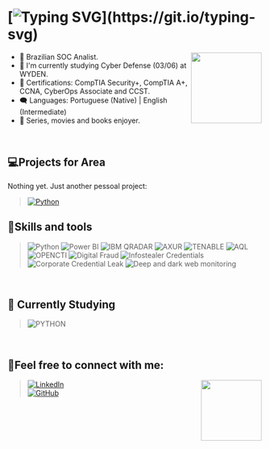  #  [![Typing SVG](https://readme-typing-svg.herokuapp.com/?color=23aaf2&size=35&center=true&vCenter=true&width=1000&lines=Hello!+My+name+is+Santiago!;I'm+a+SOC+Analist!+;Welcome+to+my+repository!)](https://git.io/typing-svg)     
 
 <img align="right" height="140em" src="https://media4.giphy.com/media/v1.Y2lkPTc5MGI3NjExNjFhdG5ldWh5OGo3cG1va3N3NXpmbWN5cmExeTFobzNjODJxemYydiZlcD12MV9pbnRlcm5hbF9naWZfYnlfaWQmY3Q9Zw/VLWIuR02bq33gp48aQ/giphy.gif"/>
 
  - 🌱 Brazilian SOC Analist.
  - 🎲 I'm currently studying Cyber Defense (03/06) at WYDEN.
  - 🎲 Certifications: CompTIA Security+, CompTIA A+, CCNA, CyberOps Associate and CCST. 
  - 🗨️ Languages: Portuguese (Native) | English (Intermediate)
  - 💙 Series, movies and books enjoyer.
<br />

## 💻Projects for Area

Nothing yet. Just another pessoal project:
 >[![Python](https://img.shields.io/badge/Python-4285F4?style=for-the-badge)](https://github.com/santiagoferrr?tab=repositories&q=organi&type=&language=&sort=)


## 🚀Skills and tools
>![Python](https://img.shields.io/badge/Python-4285F4?style=for-the-badge)
>![Power BI](https://img.shields.io/badge/Power_bi-4285F4?style=for-the-badge)
>![IBM QRADAR](https://img.shields.io/badge/IBM_QRADAR-4285F4?style=for-the-badge)
>![AXUR](https://img.shields.io/badge/AXUR-4285F4?style=for-the-badge)
>![TENABLE](https://img.shields.io/badge/TENABLE-4285F4?style=for-the-badge)
>![AQL](https://img.shields.io/badge/AQL-4285F4?style=for-the-badge)
>![OPENCTI](https://img.shields.io/badge/OPENCTI-4285F4?style=for-the-badge)
>![Digital Fraud](https://img.shields.io/badge/Digital_fraud-4285F4?style=for-the-badge)
>![Infostealer Credentials](https://img.shields.io/badge/Infostealer_Credentials-4285F4?style=for-the-badge)
>![Corporate Credential Leak](https://img.shields.io/badge/Corporate_Credential_Leak-4285F4?style=for-the-badge)
>![Deep and dark web monitoring](https://img.shields.io/badge/Deep_and_dark_web_monitoring-4285F4?style=for-the-badge)

<br />

## 📖 Currently Studying
 
 >![PYTHON](https://img.shields.io/badge/Vue%20js-35495E?style=for-the-badge&logo=vuedotjs&logoColor=4FC08D) 

<br />

## 💬Feel free to connect with me:
<img align="right" src="https://media1.giphy.com/media/v1.Y2lkPTc5MGI3NjExaHVnY3A4MnBkamphZDFuZTZ3bno3NDNpaXp2cjMxeDZrMGJzNzYyeSZlcD12MV9pbnRlcm5hbF9naWZfYnlfaWQmY3Q9Zw/4meHSobzwZNncjZ7bZ/giphy.gif" height="120"/>

>[![LinkedIn](https://img.shields.io/badge/LinkedIn-0077B5?style=for-the-badge&logo=linkedin&logoColor=white)](https://www.linkedin.com/in/santiagoferr/)<br />
>[![GitHub](https://img.shields.io/badge/github-%23121011.svg?style=for-the-badge&color=6055a1&logo=github&logoColor=white)](https://github.com/santiagoferrr/) 
